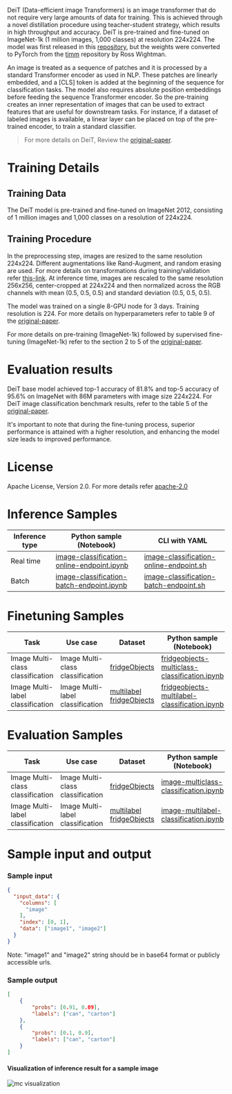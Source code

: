 DeiT (Data-efficient image Transformers) is an image transformer that do not require very large amounts of data for training. This is achieved through a novel distillation procedure using teacher-student strategy, which results in high throughput and accuracy. DeiT is pre-trained and fine-tuned on ImageNet-1k (1 million images, 1,000 classes) at resolution 224x224. The model was first released in this <a href="https://github.com/facebookresearch/deit" target="_blank">repository</a>, but the weights were converted to PyTorch from the <a href="https://github.com/huggingface/pytorch-image-models" target="_blank">timm</a> repository by Ross Wightman.

An image is treated as a sequence of patches and it is processed by a standard Transformer encoder as used in NLP. These patches are linearly embedded, and a [CLS] token is added at the beginning of the sequence for classification tasks. The model also requires absolute position embeddings before feeding the sequence Transformer encoder. So the pre-training creates an inner representation of images that can be used to extract features that are useful for downstream tasks. For instance, if a dataset of labeled images is available, a linear layer can be placed on top of the pre-trained encoder, to train a standard classifier.

> For more details on DeiT, Review the <a href="https://arxiv.org/abs/2012.12877" target="_blank">original-paper</a>.

# Training Details

## Training Data

The DeiT model is pre-trained and fine-tuned on ImageNet 2012, consisting of 1 million images and 1,000 classes on a resolution of 224x224.

## Training Procedure

In the preprocessing step, images are resized to the same resolution 224x224. Different augmentations like Rand-Augment, and random erasing are used. For more details on transformations during training/validation refer <a href="https://github.com/facebookresearch/deit/blob/main/datasets.py#L78" target="_blank">this-link</a>. At inference time, images are rescaled to the same resolution 256x256, center-cropped at 224x224 and then normalized across the RGB channels with mean (0.5, 0.5, 0.5) and standard deviation (0.5, 0.5, 0.5).

The model was trained on a single 8-GPU node for 3 days. Training resolution is 224. For more details on hyperparameters refer to table 9 of the <a href="https://arxiv.org/abs/2012.12877" target="_blank">original-paper</a>.

For more details on pre-training (ImageNet-1k) followed by supervised fine-tuning (ImageNet-1k) refer to the section 2 to 5 of the <a href="https://arxiv.org/abs/2012.12877" target="_blank">original-paper</a>.

# Evaluation results

DeiT base model achieved top-1 accuracy of 81.8% and top-5 accuracy of 95.6% on ImageNet with 86M parameters with image size 224x224. For DeiT image classification benchmark results, refer to the table 5 of the <a href="https://arxiv.org/abs/2012.12877" target="_blank">original-paper</a>.

It's important to note that during the fine-tuning process, superior performance is attained with a higher resolution, and enhancing the model size leads to improved performance.

# License

Apache License, Version 2.0. For more details refer <a href="https://www.apache.org/licenses/LICENSE-2.0" target="_blank">apache-2.0</a>

# Inference Samples

Inference type|Python sample (Notebook)|CLI with YAML
|--|--|--|
Real time|<a href="https://aka.ms/azureml-infer-sdk-image-classification" target="_blank">image-classification-online-endpoint.ipynb</a>|<a href="https://aka.ms/azureml-infer-cli-image-classification" target="_blank">image-classification-online-endpoint.sh</a>
Batch |<a href="https://aka.ms/azureml-infer-batch-sdk-image-classification" target="_blank">image-classification-batch-endpoint.ipynb</a>|<a href="https://aka.ms/azureml-infer-batch-cli-image-classification" target="_blank">image-classification-batch-endpoint.sh</a>

# Finetuning Samples

Task|Use case|Dataset|Python sample (Notebook)|CLI with YAML
|---|--|--|--|--|
Image Multi-class classification|Image Multi-class classification|[fridgeObjects](https://cvbp-secondary.z19.web.core.windows.net/datasets/image_classification/fridgeObjects.zip)|<a href="https://aka.ms/azureml-ft-sdk-image-mc-classification" target="_blank">fridgeobjects-multiclass-classification.ipynb</a>|<a href="https://aka.ms/azureml-ft-cli-image-mc-classification" target="_blank">fridgeobjects-multiclass-classification.sh</a>
Image Multi-label classification|Image Multi-label classification|[multilabel fridgeObjects](https://cvbp-secondary.z19.web.core.windows.net/datasets/image_classification/multilabelFridgeObjects.zip)|<a href="https://aka.ms/azureml-ft-sdk-image-ml-classification" target="_blank">fridgeobjects-multilabel-classification.ipynb</a>|<a href="https://aka.ms/azureml-ft-cli-image-ml-classification" target="_blank">fridgeobjects-multilabel-classification.sh</a>

# Evaluation Samples

|Task|Use case|Dataset|Python sample (Notebook)|
|---|--|--|--|
|Image Multi-class classification|Image Multi-class classification|[fridgeObjects](https://cvbp-secondary.z19.web.core.windows.net/datasets/image_classification/fridgeObjects.zip)|<a href="https://aka.ms/azureml-evaluation-sdk-image-mc-classification" target="_blank">image-multiclass-classification.ipynb</a>|
|Image Multi-label classification|Image Multi-label classification|[multilabel fridgeObjects](https://cvbp-secondary.z19.web.core.windows.net/datasets/image_classification/multilabelFridgeObjects.zip)|<a href="https://aka.ms/azureml-evaluation-sdk-image-ml-classification" target="_blank">image-multilabel-classification.ipynb</a>|

# Sample input and output

### Sample input

```json
{
  "input_data": {
    "columns": [
      "image"
    ],
    "index": [0, 1],
    "data": ["image1", "image2"]
  }
}
```

Note: "image1" and "image2" string should be in base64 format or publicly accessible urls.


### Sample output

```json
[
    {
        "probs": [0.91, 0.09],
        "labels": ["can", "carton"]
    },
    {
        "probs": [0.1, 0.9],
        "labels": ["can", "carton"]
    }
]
```

#### Visualization of inference result for a sample image

<img src="https://automlcesdkdataresources.blob.core.windows.net/finetuning-image-models/images/Model_Result_Visualizations(Do_not_delete)/plot_facebook-deit-base-patch16-224_laptop_MC.png" alt="mc visualization">
